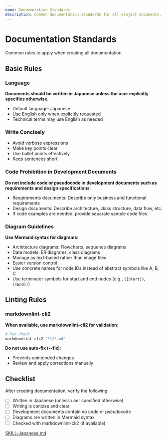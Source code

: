 ```yaml
---
name: Documentation Standards
description: Common documentation standards for all project documents. Use when creating or reviewing any documentation including README, design docs, and specifications.
---
```


# Documentation Standards

Common rules to apply when creating all documentation.

## Basic Rules

### Language

**Documents should be written in Japanese unless the user explicitly specifies otherwise.**

- Default language: Japanese
- Use English only when explicitly requested
- Technical terms may use English as needed

### Write Concisely

- Avoid verbose expressions
- Make key points clear
- Use bullet points effectively
- Keep sentences short

### Code Prohibition in Development Documents

**Do not include code or pseudocode in development documents such as requirements and design specifications**:

- Requirements documents: Describe only business and functional requirements
- Design documents: Describe architecture, class structure, data flow, etc.
- If code examples are needed, provide separate sample code files

### Diagram Guidelines

**Use Mermaid syntax for diagrams**:

- Architecture diagrams: Flowcharts, sequence diagrams
- Data models: ER diagrams, class diagrams
- Manage as text-based rather than image files
- Easier version control
- Use concrete names for node IDs instead of abstract symbols like A, B, C
- Use terminator symbols for start and end nodes (e.g., `([Start])`, `([End])`)

## Linting Rules

### markdownlint-cli2

**When available, use markdownlint-cli2 for validation**:

```bash
# Run check
markdownlint-cli2 "**/*.md"
```

**Do not use auto-fix (--fix)**:

- Prevents unintended changes
- Review and apply corrections manually

## Checklist

After creating documentation, verify the following:

- [ ] Written in Japanese (unless user specified otherwise)
- [ ] Writing is concise and clear
- [ ] Development documents contain no code or pseudocode
- [ ] Diagrams are written in Mermaid syntax
- [ ] Checked with markdownlint-cli2 (if available)

<!-- AI Ignore Start -->
[SKILL-Japanese.md](SKILL-Japanese.md)
<!-- AI Ignore End -->
